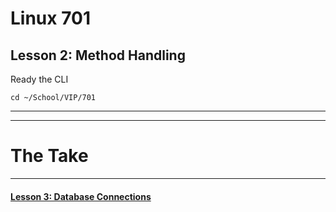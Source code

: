 # Linux 701
## Lesson 2: Method Handling

Ready the CLI

```console
cd ~/School/VIP/701
```
___


___

# The Take

___

#### [Lesson 3: Database Connections](https://github.com/inkVerb/vip/blob/master/701/Lesson-03.md)